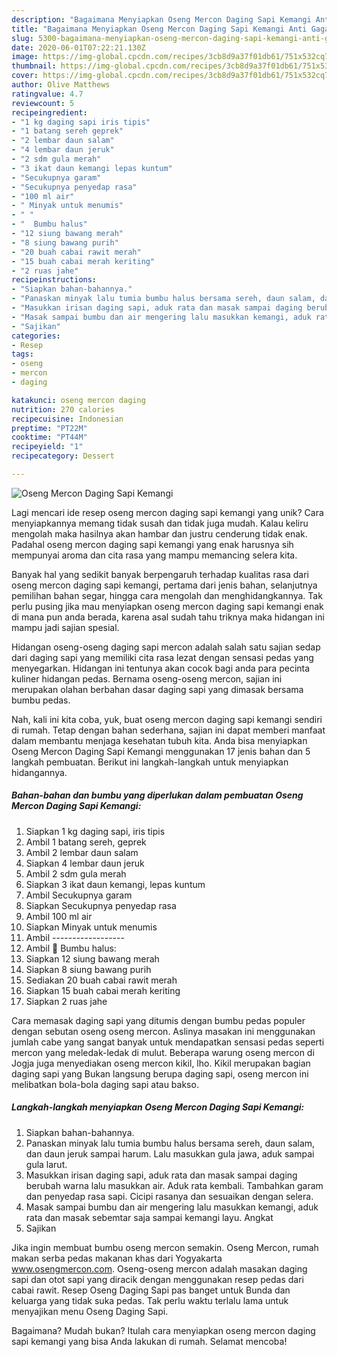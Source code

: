 ```yaml
---
description: "Bagaimana Menyiapkan Oseng Mercon Daging Sapi Kemangi Anti Gagal"
title: "Bagaimana Menyiapkan Oseng Mercon Daging Sapi Kemangi Anti Gagal"
slug: 5300-bagaimana-menyiapkan-oseng-mercon-daging-sapi-kemangi-anti-gagal
date: 2020-06-01T07:22:21.130Z
image: https://img-global.cpcdn.com/recipes/3cb8d9a37f01db61/751x532cq70/oseng-mercon-daging-sapi-kemangi-foto-resep-utama.jpg
thumbnail: https://img-global.cpcdn.com/recipes/3cb8d9a37f01db61/751x532cq70/oseng-mercon-daging-sapi-kemangi-foto-resep-utama.jpg
cover: https://img-global.cpcdn.com/recipes/3cb8d9a37f01db61/751x532cq70/oseng-mercon-daging-sapi-kemangi-foto-resep-utama.jpg
author: Olive Matthews
ratingvalue: 4.7
reviewcount: 5
recipeingredient:
- "1 kg daging sapi iris tipis"
- "1 batang sereh geprek"
- "2 lembar daun salam"
- "4 lembar daun jeruk"
- "2 sdm gula merah"
- "3 ikat daun kemangi lepas kuntum"
- "Secukupnya garam"
- "Secukupnya penyedap rasa"
- "100 ml air"
- " Minyak untuk menumis"
- " "
- "  Bumbu halus"
- "12 siung bawang merah"
- "8 siung bawang purih"
- "20 buah cabai rawit merah"
- "15 buah cabai merah keriting"
- "2 ruas jahe"
recipeinstructions:
- "Siapkan bahan-bahannya."
- "Panaskan minyak lalu tumia bumbu halus bersama sereh, daun salam, dan daun jeruk sampai harum. Lalu masukkan gula jawa, aduk sampai gula larut."
- "Masukkan irisan daging sapi, aduk rata dan masak sampai daging berubah warna lalu masukkan air. Aduk rata kembali. Tambahkan garam dan penyedap rasa sapi. Cicipi rasanya dan sesuaikan dengan selera."
- "Masak sampai bumbu dan air mengering lalu masukkan kemangi, aduk rata dan masak sebemtar saja sampai kemangi layu. Angkat"
- "Sajikan"
categories:
- Resep
tags:
- oseng
- mercon
- daging

katakunci: oseng mercon daging 
nutrition: 270 calories
recipecuisine: Indonesian
preptime: "PT22M"
cooktime: "PT44M"
recipeyield: "1"
recipecategory: Dessert

---
```



![Oseng Mercon Daging Sapi Kemangi](https://img-global.cpcdn.com/recipes/3cb8d9a37f01db61/751x532cq70/oseng-mercon-daging-sapi-kemangi-foto-resep-utama.jpg)

Lagi mencari ide resep oseng mercon daging sapi kemangi yang unik? Cara menyiapkannya memang tidak susah dan tidak juga mudah. Kalau keliru mengolah maka hasilnya akan hambar dan justru cenderung tidak enak. Padahal oseng mercon daging sapi kemangi yang enak harusnya sih mempunyai aroma dan cita rasa yang mampu memancing selera kita.

Banyak hal yang sedikit banyak berpengaruh terhadap kualitas rasa dari oseng mercon daging sapi kemangi, pertama dari jenis bahan, selanjutnya pemilihan bahan segar, hingga cara mengolah dan menghidangkannya. Tak perlu pusing jika mau menyiapkan oseng mercon daging sapi kemangi enak di mana pun anda berada, karena asal sudah tahu triknya maka hidangan ini mampu jadi sajian spesial.

Hidangan oseng-oseng daging sapi mercon adalah salah satu sajian sedap dari daging sapi yang memiliki cita rasa lezat dengan sensasi pedas yang menyegarkan. Hidangan ini tentunya akan cocok bagi anda para pecinta kuliner hidangan pedas. Bernama oseng-oseng mercon, sajian ini merupakan olahan berbahan dasar daging sapi yang dimasak bersama bumbu pedas.


Nah, kali ini kita coba, yuk, buat oseng mercon daging sapi kemangi sendiri di rumah. Tetap dengan bahan sederhana, sajian ini dapat memberi manfaat dalam membantu menjaga kesehatan tubuh kita. Anda bisa menyiapkan Oseng Mercon Daging Sapi Kemangi menggunakan 17 jenis bahan dan 5 langkah pembuatan. Berikut ini langkah-langkah untuk menyiapkan hidangannya.

<!--inarticleads1-->

##### Bahan-bahan dan bumbu yang diperlukan dalam pembuatan Oseng Mercon Daging Sapi Kemangi:

1. Siapkan 1 kg daging sapi, iris tipis
1. Ambil 1 batang sereh, geprek
1. Ambil 2 lembar daun salam
1. Siapkan 4 lembar daun jeruk
1. Ambil 2 sdm gula merah
1. Siapkan 3 ikat daun kemangi, lepas kuntum
1. Ambil Secukupnya garam
1. Siapkan Secukupnya penyedap rasa
1. Ambil 100 ml air
1. Siapkan  Minyak untuk menumis
1. Ambil  ------------------
1. Ambil  🌻 Bumbu halus:
1. Siapkan 12 siung bawang merah
1. Siapkan 8 siung bawang purih
1. Sediakan 20 buah cabai rawit merah
1. Siapkan 15 buah cabai merah keriting
1. Siapkan 2 ruas jahe


Cara memasak daging sapi yang ditumis dengan bumbu pedas populer dengan sebutan oseng oseng mercon. Aslinya masakan ini menggunakan jumlah cabe yang sangat banyak untuk mendapatkan sensasi pedas seperti mercon yang meledak-ledak di mulut. Beberapa warung oseng mercon di Jogja juga menyediakan oseng mercon kikil, lho. Kikil merupakan bagian daging sapi yang Bukan langsung berupa daging sapi, oseng mercon ini melibatkan bola-bola daging sapi atau bakso. 

<!--inarticleads2-->

##### Langkah-langkah menyiapkan Oseng Mercon Daging Sapi Kemangi:

1. Siapkan bahan-bahannya.
1. Panaskan minyak lalu tumia bumbu halus bersama sereh, daun salam, dan daun jeruk sampai harum. Lalu masukkan gula jawa, aduk sampai gula larut.
1. Masukkan irisan daging sapi, aduk rata dan masak sampai daging berubah warna lalu masukkan air. Aduk rata kembali. Tambahkan garam dan penyedap rasa sapi. Cicipi rasanya dan sesuaikan dengan selera.
1. Masak sampai bumbu dan air mengering lalu masukkan kemangi, aduk rata dan masak sebemtar saja sampai kemangi layu. Angkat
1. Sajikan


Jika ingin membuat bumbu oseng mercon semakin. Oseng Mercon, rumah makan serba pedas makanan khas dari Yogyakarta www.osengmercon.com. Oseng-oseng mercon adalah masakan daging sapi dan otot sapi yang diracik dengan menggunakan resep pedas dari cabai rawit. Resep Oseng Daging Sapi pas banget untuk Bunda dan keluarga yang tidak suka pedas. Tak perlu waktu terlalu lama untuk menyajikan menu Oseng Daging Sapi. 

Bagaimana? Mudah bukan? Itulah cara menyiapkan oseng mercon daging sapi kemangi yang bisa Anda lakukan di rumah. Selamat mencoba!
